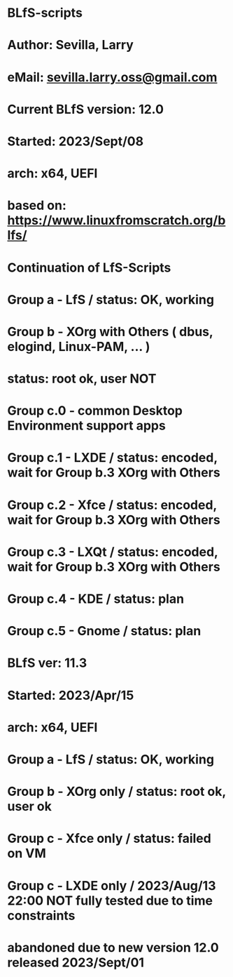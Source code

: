 # BLfS-scripts
#
# Author: Sevilla, Larry
#  eMail: sevilla.larry.oss@gmail.com
#
#
# Current BLfS version: 12.0
# Started: 2023/Sept/08
# arch: x64, UEFI
#
# based on: https://www.linuxfromscratch.org/blfs/
#
# Continuation of LfS-Scripts
#
#
# Group a - LfS / status: OK, working
#
# Group b - XOrg with Others ( dbus, elogind, Linux-PAM, ... )
#           status: root ok, user NOT
#
# Group c.0 - common Desktop Environment support apps
# Group c.1 - LXDE  / status: encoded, wait for Group b.3 XOrg with Others
# Group c.2 - Xfce  / status: encoded, wait for Group b.3 XOrg with Others
# Group c.3 - LXQt  / status: encoded, wait for Group b.3 XOrg with Others
# Group c.4 - KDE   / status: plan
# Group c.5 - Gnome / status: plan





# BLfS ver: 11.3
# Started: 2023/Apr/15
# arch: x64, UEFI
#
# Group a - LfS / status: OK, working
# Group b - XOrg only / status: root ok, user ok
#
# Group c - Xfce only / status: failed on VM
# Group c - LXDE only / 2023/Aug/13 22:00 NOT fully tested due to time constraints
# abandoned due to new version 12.0 released 2023/Sept/01
